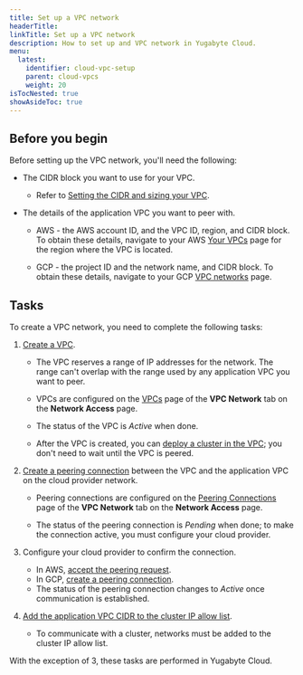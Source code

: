 ```yaml
---
title: Set up a VPC network
headerTitle: 
linkTitle: Set up a VPC network
description: How to set up and VPC network in Yugabyte Cloud.
menu:
  latest:
    identifier: cloud-vpc-setup
    parent: cloud-vpcs
    weight: 20
isTocNested: true
showAsideToc: true
---
```


## Before you begin

Before setting up the VPC network, you'll need the following:

- The CIDR block you want to use for your VPC.

  - Refer to [Setting the CIDR and sizing your VPC](../cloud-vpc-intro/#setting-the-cidr-and-sizing-your-vpc).

- The details of the application VPC you want to peer with.

  - AWS - the AWS account ID, and the VPC ID, region, and CIDR block. To obtain these details, navigate to your AWS [Your VPCs](https://console.aws.amazon.com/vpc/home?#vpcs) page for the region where the VPC is located.

  - GCP - the project ID and the network name, and CIDR block. To obtain these details, navigate to your GCP [VPC networks](https://console.cloud.google.com/networking/networks) page.

## Tasks

To create a VPC network, you need to complete the following tasks:

1. [Create a VPC](../cloud-add-vpc/#create-a-vpc).

    - The VPC reserves a range of IP addresses for the network. The range can't overlap with the range used by any application VPC you want to peer.

    - VPCs are configured on the [VPCs](../cloud-add-vpc/) page of the **VPC Network** tab on the **Network Access** page.

    - The status of the VPC is _Active_ when done.

    - After the VPC is created, you can [deploy a cluster in the VPC](../cloud-add-vpc/#deploy-a-cluster-in-a-vpc); you don't need to wait until the VPC is peered.

1. [Create a peering connection](../cloud-add-peering/) between the VPC and the application VPC on the cloud provider network.

    - Peering connections are configured on the [Peering Connections](../cloud-add-peering/) page of the **VPC Network** tab on the **Network Access** page.

    - The status of the peering connection is _Pending_ when done; to make the connection active, you must configure your cloud provider.

1. Configure your cloud provider to confirm the connection.

    - In AWS, [accept the peering request](../cloud-add-peering/#peer-aws).
    - In GCP, [create a peering connection](../cloud-add-peering/#peer-gcp).
    - The status of the peering connection changes to _Active_ once communication is established.

1. [Add the application VPC CIDR to the cluster IP allow list](../../../cloud-secure-clusters/add-connections/).

    - To communicate with a cluster, networks must be added to the cluster IP allow list.

With the exception of 3, these tasks are performed in Yugabyte Cloud.
